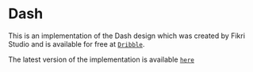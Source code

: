# Dash

This is an implementation of the Dash design which was created by Fikri Studio and is available for free at [`Dribble`](https://dribbble.com/shots/16164234-Dash-Free-Dashboard-UI-Figma).

The latest version of the implementation is available [`here`](https://reverent-thompson-86d9ed.netlify.app/)
